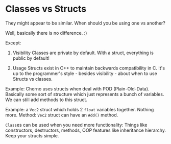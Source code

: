 # Classes vs Structs

They might appear to be similar. When should you be using one vs another?

Well, basically there is no difference. :)

Except:

1. Visibility
Classes are private by default. With a struct, everything is public by default!

2. Usage
Structs exist in C++ to maintain backwards compatibility in C. It's up to the programmer's style - besides visibility - about when to use Structs vs classes.

Example: Cherno uses structs when deal with POD (Plain-Old-Data). Basically some sort of structure which just represents a bunch of variables. We can still add methods to this struct.

Example: a `Vec2` struct which holds 2 `float` variables together. Nothing more.
Method: `Vec2` struct can have an `Add()` method.

`Class`es can be used when you need more functionality: Things like constructors, destructors, methods, OOP features like inheritance hierarchy. Keep your structs simple.

